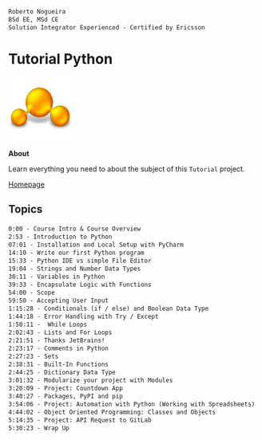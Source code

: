 ```
Roberto Nogueira  
BSd EE, MSd CE
Solution Integrator Experienced - Certified by Ericsson
```
# Tutorial Python

![tutorial image](images/tutorial.png)

**About**

Learn everything you need to about the subject of this `Tutorial` project.

[Homepage](https://www.youtube.com/watch?v=t8pPdKYpowI)

## Topics

```
0:00 - Course Intro & Course Overview
2:53 - Introduction to Python
07:01 - Installation and Local Setup with PyCharm
14:10 - Write our first Python program
15:33 - Python IDE vs simple File Editor
19:04 - Strings and Number Data Types
30:11 - Variables in Python
39:33 - Encapsulate Logic with Functions
54:00 - Scope
59:50 - Accepting User Input
1:15:28 - Conditionals (if / else) and Boolean Data Type
1:44:18 - Error Handling with Try / Except
1:50:11 -  While Loops
2:02:43 - Lists and For Loops
2:21:51 - Thanks JetBrains!  
2:23:17 - Comments in Python
2:27:23 - Sets
2:38:31 - Built-In Functions
2:44:25 - Dictionary Data Type
3:01:32 - Modularize your project with Modules
3:20:09 - Project: Countdown App
3:40:27 - Packages, PyPI and pip
3:54:06 - Project: Automation with Python (Working with Spreadsheets)
4:44:02 - Object Oriented Programming: Classes and Objects
5:14:35 - Project: API Request to GitLab
5:30:23 - Wrap Up
```

